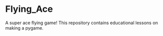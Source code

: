 # Flying_Ace
A super ace flying game!
This repository contains educational lessons on making a pygame.
